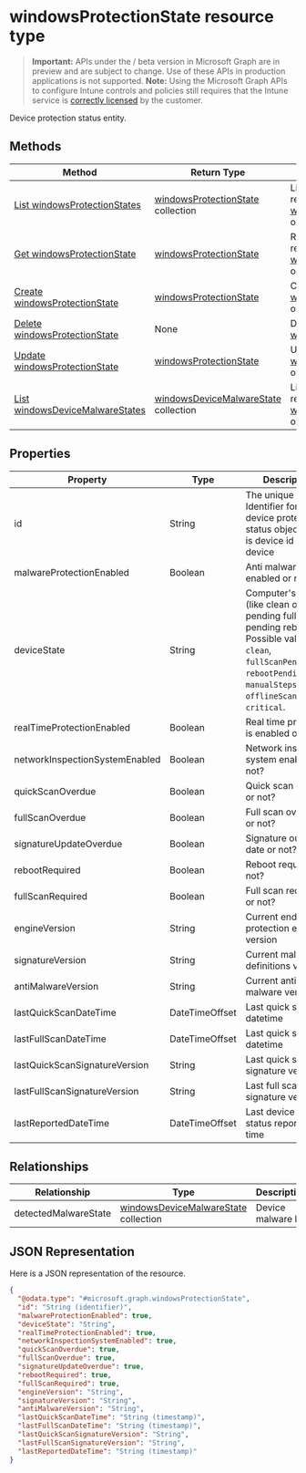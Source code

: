 ﻿# windowsProtectionState resource type

> **Important:** APIs under the / beta version in Microsoft Graph are in preview and are subject to change. Use of these APIs in production applications is not supported.
> **Note:** Using the Microsoft Graph APIs to configure Intune controls and policies still requires that the Intune service is [correctly licensed](https://go.microsoft.com/fwlink/?linkid=839381) by the customer.

Device protection status entity.
## Methods
|Method|Return Type|Description|
|---|---|---|
|[List windowsProtectionStates](https://developer.microsoft.com/en-us/graph/docs/api-reference/beta/api/api/intune_endpointprotection_windowsprotectionstate_list.md)|[windowsProtectionState](https://developer.microsoft.com/en-us/graph/docs/api-reference/beta/api/resources/intune_endpointprotection_windowsprotectionstate.md) collection|List properties and relationships of the [windowsProtectionState](https://developer.microsoft.com/en-us/graph/docs/api-reference/beta/api/resources/intune_endpointprotection_windowsprotectionstate.md) objects.|
|[Get windowsProtectionState](https://developer.microsoft.com/en-us/graph/docs/api-reference/beta/api/api/intune_endpointprotection_windowsprotectionstate_get.md)|[windowsProtectionState](https://developer.microsoft.com/en-us/graph/docs/api-reference/beta/api/resources/intune_endpointprotection_windowsprotectionstate.md)|Read properties and relationships of the [windowsProtectionState](https://developer.microsoft.com/en-us/graph/docs/api-reference/beta/api/resources/intune_endpointprotection_windowsprotectionstate.md) object.|
|[Create windowsProtectionState](https://developer.microsoft.com/en-us/graph/docs/api-reference/beta/api/api/intune_endpointprotection_windowsprotectionstate_create.md)|[windowsProtectionState](https://developer.microsoft.com/en-us/graph/docs/api-reference/beta/api/resources/intune_endpointprotection_windowsprotectionstate.md)|Create a new [windowsProtectionState](https://developer.microsoft.com/en-us/graph/docs/api-reference/beta/api/resources/intune_endpointprotection_windowsprotectionstate.md) object.|
|[Delete windowsProtectionState](https://developer.microsoft.com/en-us/graph/docs/api-reference/beta/api/api/intune_endpointprotection_windowsprotectionstate_delete.md)|None|Deletes a [windowsProtectionState](https://developer.microsoft.com/en-us/graph/docs/api-reference/beta/api/resources/intune_endpointprotection_windowsprotectionstate.md).|
|[Update windowsProtectionState](https://developer.microsoft.com/en-us/graph/docs/api-reference/beta/api/api/intune_endpointprotection_windowsprotectionstate_update.md)|[windowsProtectionState](https://developer.microsoft.com/en-us/graph/docs/api-reference/beta/api/resources/intune_endpointprotection_windowsprotectionstate.md)|Update the properties of a [windowsProtectionState](https://developer.microsoft.com/en-us/graph/docs/api-reference/beta/api/resources/intune_endpointprotection_windowsprotectionstate.md) object.|
|[List windowsDeviceMalwareStates](https://developer.microsoft.com/en-us/graph/docs/api-reference/beta/api/api/intune_endpointprotection_windowsdevicemalwarestate_list.md)|[windowsDeviceMalwareState](https://developer.microsoft.com/en-us/graph/docs/api-reference/beta/api/resources/intune_endpointprotection_windowsdevicemalwarestate.md) collection|List properties and relationships of the [windowsDeviceMalwareState](https://developer.microsoft.com/en-us/graph/docs/api-reference/beta/api/resources/intune_endpointprotection_windowsdevicemalwarestate.md) objects.|

## Properties
|Property|Type|Description|
|---|---|---|
|id|String|The unique Identifier for the device protection status object. This is device id of the device|
|malwareProtectionEnabled|Boolean|Anti malware is enabled or not|
|deviceState|String|Computer's state (like clean or pending full scan or pending reboot etc) Possible values are: `clean`, `fullScanPending`, `rebootPending`, `manualStepsPending`, `offlineScanPending`, `critical`.|
|realTimeProtectionEnabled|Boolean|Real time protection is enabled or not?|
|networkInspectionSystemEnabled|Boolean|Network inspection system enabled or not?|
|quickScanOverdue|Boolean|Quick scan overdue or not?|
|fullScanOverdue|Boolean|Full scan overdue or not?|
|signatureUpdateOverdue|Boolean|Signature out of date or not?|
|rebootRequired|Boolean|Reboot required or not?|
|fullScanRequired|Boolean|Full scan required or not?|
|engineVersion|String|Current endpoint protection engine's version|
|signatureVersion|String|Current malware definitions version|
|antiMalwareVersion|String|Current anti malware version|
|lastQuickScanDateTime|DateTimeOffset|Last quick scan datetime|
|lastFullScanDateTime|DateTimeOffset|Last quick scan datetime|
|lastQuickScanSignatureVersion|String|Last quick scan signature version|
|lastFullScanSignatureVersion|String|Last full scan signature version|
|lastReportedDateTime|DateTimeOffset|Last device health status reported time|

## Relationships
|Relationship|Type|Description|
|---|---|---|
|detectedMalwareState|[windowsDeviceMalwareState](https://developer.microsoft.com/en-us/graph/docs/api-reference/beta/api/resources/intune_endpointprotection_windowsdevicemalwarestate.md) collection|Device malware list|

## JSON Representation
Here is a JSON representation of the resource.
<!-- {
  "blockType": "resource",
  "keyProperty": "id",
  "@odata.type": "microsoft.graph.windowsProtectionState"
}
-->
```json
{
  "@odata.type": "#microsoft.graph.windowsProtectionState",
  "id": "String (identifier)",
  "malwareProtectionEnabled": true,
  "deviceState": "String",
  "realTimeProtectionEnabled": true,
  "networkInspectionSystemEnabled": true,
  "quickScanOverdue": true,
  "fullScanOverdue": true,
  "signatureUpdateOverdue": true,
  "rebootRequired": true,
  "fullScanRequired": true,
  "engineVersion": "String",
  "signatureVersion": "String",
  "antiMalwareVersion": "String",
  "lastQuickScanDateTime": "String (timestamp)",
  "lastFullScanDateTime": "String (timestamp)",
  "lastQuickScanSignatureVersion": "String",
  "lastFullScanSignatureVersion": "String",
  "lastReportedDateTime": "String (timestamp)"
}
```



